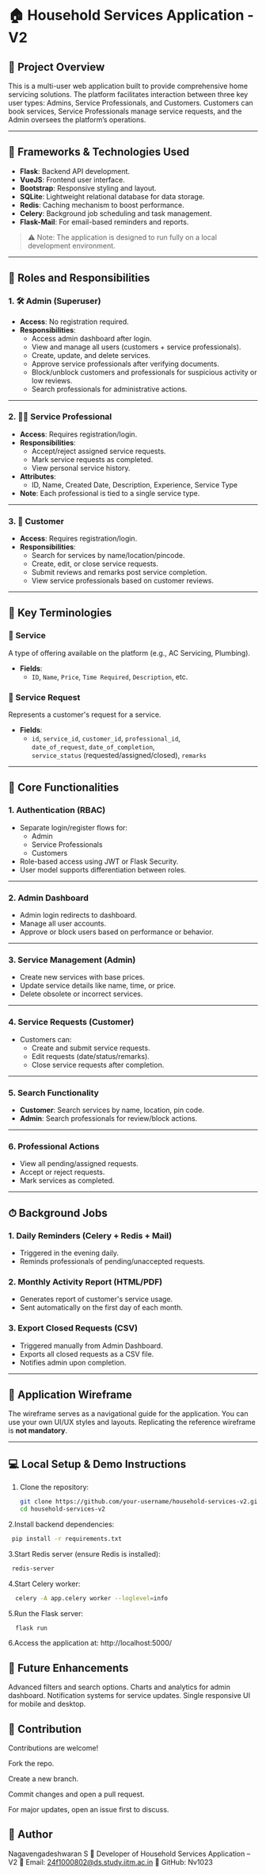 # 🏠 Household Services Application - V2

## 📌 Project Overview

This is a multi-user web application built to provide comprehensive home servicing solutions. The platform facilitates interaction between three key user types: Admins, Service Professionals, and Customers. Customers can book services, Service Professionals manage service requests, and the Admin oversees the platform’s operations.

---

## 🧱 Frameworks & Technologies Used

- **Flask**: Backend API development.
- **VueJS**: Frontend user interface.
- **Bootstrap**: Responsive styling and layout.
- **SQLite**: Lightweight relational database for data storage.
- **Redis**: Caching mechanism to boost performance.
- **Celery**: Background job scheduling and task management.
- **Flask-Mail**: For email-based reminders and reports.

> ⚠️ Note: The application is designed to run fully on a local development environment.

---

## 👥 Roles and Responsibilities

### 1. 🛠️ Admin (Superuser)

- **Access**: No registration required.
- **Responsibilities**:
  - Access admin dashboard after login.
  - View and manage all users (customers + service professionals).
  - Create, update, and delete services.
  - Approve service professionals after verifying documents.
  - Block/unblock customers and professionals for suspicious activity or low reviews.
  - Search professionals for administrative actions.

---

### 2. 👨‍🔧 Service Professional

- **Access**: Requires registration/login.
- **Responsibilities**:
  - Accept/reject assigned service requests.
  - Mark service requests as completed.
  - View personal service history.
- **Attributes**:
  - ID, Name, Created Date, Description, Experience, Service Type
- **Note**: Each professional is tied to a single service type.

---

### 3. 👤 Customer

- **Access**: Requires registration/login.
- **Responsibilities**:
  - Search for services by name/location/pincode.
  - Create, edit, or close service requests.
  - Submit reviews and remarks post service completion.
  - View service professionals based on customer reviews.

---

## 🧾 Key Terminologies

### 🧰 Service

A type of offering available on the platform (e.g., AC Servicing, Plumbing).

- **Fields**:
  - `ID`, `Name`, `Price`, `Time Required`, `Description`, etc.

### 📝 Service Request

Represents a customer's request for a service.

- **Fields**:
  - `id`, `service_id`, `customer_id`, `professional_id`,  
    `date_of_request`, `date_of_completion`,  
    `service_status` (requested/assigned/closed), `remarks`

---

## 🔑 Core Functionalities

### 1. Authentication (RBAC)
- Separate login/register flows for:
  - Admin
  - Service Professionals
  - Customers
- Role-based access using JWT or Flask Security.
- User model supports differentiation between roles.

---

### 2. Admin Dashboard
- Admin login redirects to dashboard.
- Manage all user accounts.
- Approve or block users based on performance or behavior.

---

### 3. Service Management (Admin)
- Create new services with base prices.
- Update service details like name, time, or price.
- Delete obsolete or incorrect services.

---

### 4. Service Requests (Customer)
- Customers can:
  - Create and submit service requests.
  - Edit requests (date/status/remarks).
  - Close service requests after completion.

---

### 5. Search Functionality
- **Customer**: Search services by name, location, pin code.
- **Admin**: Search professionals for review/block actions.

---

### 6. Professional Actions
- View all pending/assigned requests.
- Accept or reject requests.
- Mark services as completed.

---

## ⏱ Background Jobs

### 1. Daily Reminders (Celery + Redis + Mail)
- Triggered in the evening daily.
- Reminds professionals of pending/unaccepted requests.

### 2. Monthly Activity Report (HTML/PDF)
- Generates report of customer's service usage.
- Sent automatically on the first day of each month.

### 3. Export Closed Requests (CSV)
- Triggered manually from Admin Dashboard.
- Exports all closed requests as a CSV file.
- Notifies admin upon completion.

---

## 📐 Application Wireframe

The wireframe serves as a navigational guide for the application. You can use your own UI/UX styles and layouts. Replicating the reference wireframe is **not mandatory**.

---

## 💻 Local Setup & Demo Instructions

1. Clone the repository:
   ```bash
   git clone https://github.com/your-username/household-services-v2.git
   cd household-services-v2
   ```
   
2.Install backend dependencies:
 ```bash
  pip install -r requirements.txt
```

3.Start Redis server (ensure Redis is installed):
 ```bash
  redis-server
```

4.Start Celery worker:
```bash
  celery -A app.celery worker --loglevel=info
```

5.Run the Flask server:
```bash
  flask run
```

6.Access the application at:
  http://localhost:5000/
  
 ## 🚀 Future Enhancements
Advanced filters and search options.
Charts and analytics for admin dashboard.
Notification systems for service updates.
Single responsive UI for mobile and desktop.

## 🤝 Contribution

Contributions are welcome!

Fork the repo.

Create a new branch.

Commit changes and open a pull request.

For major updates, open an issue first to discuss.

## 👤 Author

Nagavengadeshwaran S
🚀 Developer of Household Services Application – V2
📧 Email: 24f1000802@ds.study.iitm.ac.in
🔗 GitHub: Nv1023
